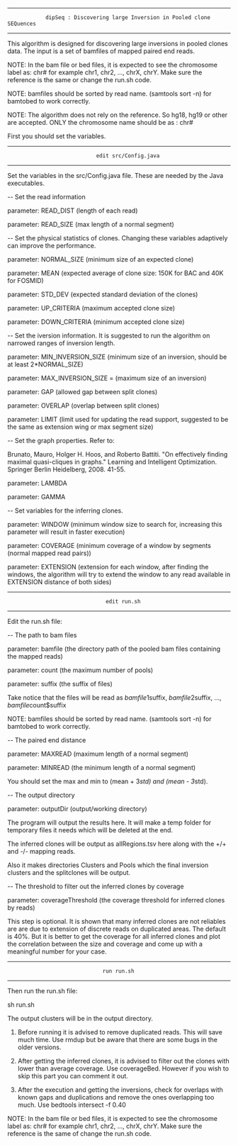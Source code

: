 ********************************************************************************************

                dipSeq : Discovering large Inversion in Pooled clone SEQuences

********************************************************************************************

This algorithm is designed for discovering large inversions in pooled clones data. The input is a set of bamfiles of mapped paired end reads. 

NOTE: In the bam file or bed files, it is expected to see the chromosome label as: chr# for example chr1, chr2, ..., chrX, chrY. Make sure the reference is the same or change the run.sh code.

NOTE: bamfiles should be sorted by read name. (samtools sort -n) for bamtobed to work correctly.

NOTE: The algorithm does not rely on the reference. So hg18, hg19 or other are accepted. ONLY the chromosome name should be as : chr#



First you should set the variables. 

********************************************************************************************

                                edit src/Config.java

********************************************************************************************

Set the variables in the src/Config.java file. These are needed by the Java executables.

-- Set the read information

parameter: READ_DIST (length of each read)

parameter: READ_SIZE (max length of a normal segment)



-- Set the physical statistics of clones. Changing these variables adaptively can improve the performance.

parameter: NORMAL_SIZE (minimum size of an expected clone)

parameter: MEAN (expected average of clone size: 150K for BAC and 40K for FOSMID)

parameter: STD_DEV (expected standard deviation of the clones)

parameter: UP_CRITERIA (maximum accepted clone size)

parameter: DOWN_CRITERIA (minimum accepted clone size)



-- Set the iversion information. It is suggested to run the algorithm on narrowed ranges of inversion length.

parameter: MIN_INVERSION_SIZE (minimum size of an inversion, should be at least 2*NORMAL_SIZE)

parameter: MAX_INVERSION_SIZE = (maximum size of an inversion)

parameter: GAP (allowed gap between split clones)

parameter: OVERLAP (overlap between split clones)

parameter: LIMIT (limit used for updating the read support, suggested to be the same as extension wing or max segment size) 



-- Set the graph properties. Refer to:

Brunato, Mauro, Holger H. Hoos, and Roberto Battiti. "On effectively finding maximal quasi-cliques in graphs." Learning and Intelligent Optimization. Springer Berlin Heidelberg, 2008. 41-55.

parameter: LAMBDA 

parameter: GAMMA 



-- Set variables for the inferring clones.

parameter: WINDOW (minimum window size to search for, increasing this parameter will result in faster execution)

parameter: COVERAGE (minimum coverage of a window by segments (normal mapped read pairs))

parameter: EXTENSION (extension for each window, after finding the windows, the algorithm will try to extend the window to any read available in EXTENSION distance of both sides)



********************************************************************************************

                                   edit run.sh

********************************************************************************************

Edit the run.sh file:



-- The path to bam files

parameter: bamfile (the directory path of the pooled bam files containing the mapped reads)

parameter: count (the maximum number of pools)

parameter: suffix (the suffix of files)

Take notice that the files will be read as $bamfile1$suffix, $bamfile2$suffix, ..., $bamfile$count$suffix

NOTE: bamfiles should be sorted by read name. (samtools sort -n) for bamtobed to work correctly.



-- The paired end distance

parameter: MAXREAD (maximum length of a normal segment)

parameter: MINREAD (the minimum length of a normal segment)

You should set the max and min to (mean + 3*std) and (mean - 3*std).



-- The output directory

parameter: outputDir (output/working directory)

The program will output the results here. It will make a temp folder for temporary files it needs which will be deleted at the end.

The inferred clones will be output as allRegions.tsv here along with the +/+ and -/- mapping reads.

Also it makes directories Clusters and Pools which the final inversion clusters and the splitclones will be output.



-- The threshold to filter out the inferred clones by coverage

parameter: coverageThreshold (the coverage threshold for inferred clones by reads)

This step is optional. It is shown that many inferred clones are not reliables are are due to extension of discrete reads on duplicated areas. The default is 40%. But it is better to get the coverage for all inferred clones and plot the correlation between the size and coverage and come up with a meaningful number for your case.



********************************************************************************************

                                  run run.sh

********************************************************************************************

Then run the run.sh file:

sh run.sh

The output clusters will be in the output directory.

1. Before running it is advised to remove duplicated reads. This will save much time. Use rmdup but be aware that there are some bugs in the older versions.

2. After getting the inferred clones, it is advised to filter out the clones with lower than average coverage. Use coverageBed. However if you wish to skip this part you can comment it out.

3. After the execution and getting the inversions, check for overlaps with known gaps and duplications and remove the ones overlapping too much. Use bedtools intersect -f 0.40



NOTE: In the bam file or bed files, it is expected to see the chromosome label as: chr# for example chr1, chr2, ..., chrX, chrY. Make sure the reference is the same of change the run.sh code.





